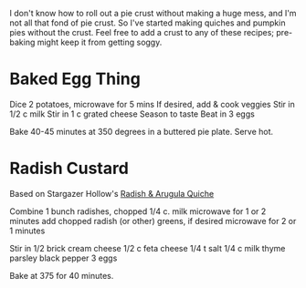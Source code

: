 I don't know how to roll out a pie crust without making a huge mess, and I'm not all that fond of pie crust. So I've started making quiches and pumpkin pies without the crust. Feel free to add a crust to any of these recipes; pre-baking might keep it from getting soggy.

# Baked Egg Thing
  
Dice 2 potatoes, microwave for 5 mins
If desired, add & cook veggies
Stir in 1/2 c milk
Stir in 1 c grated cheese
Season to taste
Beat in 3 eggs

Bake 40-45 minutes at 350 degrees in a buttered pie plate.  Serve hot.

# Radish Custard

Based on Stargazer Hollow's [Radish & Arugula Quiche](http://www.stargazerhollow.com/recipes/radish-arugula-quiche-recipe-of-the-week/)

Combine
1 bunch radishes, chopped
1/4 c. milk
microwave for 1 or 2 minutes
add chopped radish (or other) greens, if desired
microwave for 2 or 1 minutes

Stir in
1/2 brick cream cheese
1/2 c feta cheese
1/4 t salt
1/4 c milk
thyme
parsley
black pepper
3 eggs

Bake at 375 for 40 minutes.

